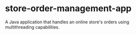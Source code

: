 # store-order-management-app
A Java application that handles an online store's orders using multithreading capabilities.

